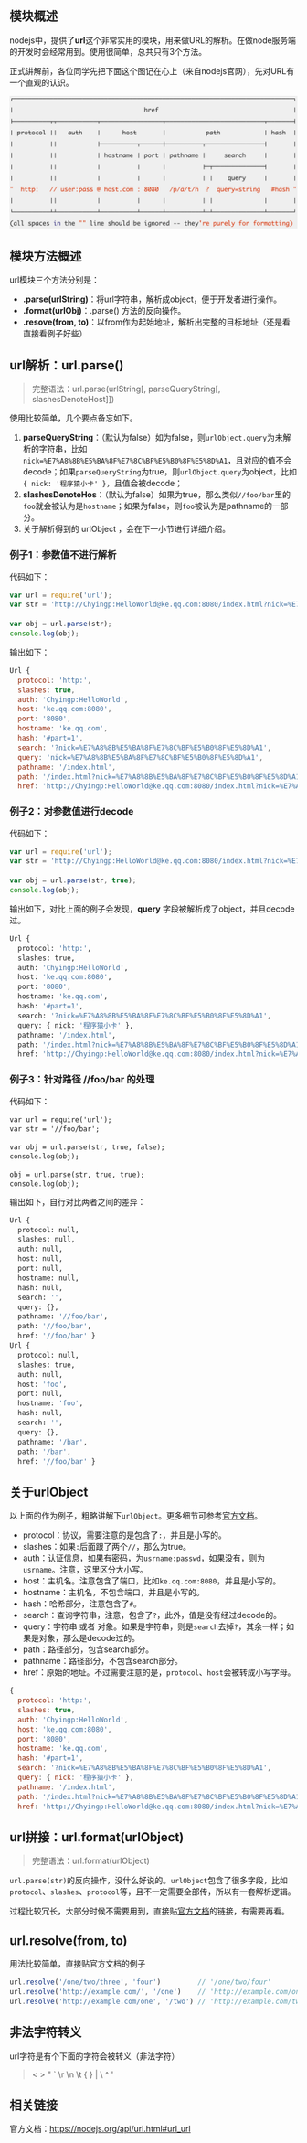 ## 模块概述

nodejs中，提供了**url**这个非常实用的模块，用来做URL的解析。在做node服务端的开发时会经常用到。使用很简单，总共只有3个方法。

正式讲解前，各位同学先把下面这个图记在心上（来自nodejs官网），先对URL有一个直观的认识。

![](/assets/url.png)

## 模块方法概述

url模块三个方法分别是：

* **.parse\(urlString\)**：将url字符串，解析成object，便于开发者进行操作。
* **.format\(urlObj\)**：.parse\(\) 方法的反向操作。
* **.resove\(from, to\)**：以from作为起始地址，解析出完整的目标地址（还是看直接看例子好些）

## url解析：url.parse\(\)

> 完整语法：url.parse\(urlString\[, parseQueryString\[, slashesDenoteHost\]\]\)

使用比较简单，几个要点备忘如下。

1. **parseQueryString**：（默认为false）如为false，则`urlObject.query`为未解析的字符串，比如`nick=%E7%A8%8B%E5%BA%8F%E7%8C%BF%E5%B0%8F%E5%8D%A1`，且对应的值不会decode；如果`parseQueryString`为true，则`urlObject.query`为object，比如`{ nick: '程序猿小卡' }`，且值会被decode；
2. **slashesDenoteHos**：（默认为false）如果为true，那么类似`//foo/bar`里的`foo`就会被认为是`hostname`；如果为false，则`foo`被认为是pathname的一部分。
3. 关于解析得到的 urlObject ，会在下一小节进行详细介绍。

### 例子1：参数值不进行解析

代码如下：

```javascript
var url = require('url');
var str = 'http://Chyingp:HelloWorld@ke.qq.com:8080/index.html?nick=%E7%A8%8B%E5%BA%8F%E7%8C%BF%E5%B0%8F%E5%8D%A1#part=1';

var obj = url.parse(str);
console.log(obj);
```

输出如下：

```javascript
Url {
  protocol: 'http:',
  slashes: true,
  auth: 'Chyingp:HelloWorld',
  host: 'ke.qq.com:8080',
  port: '8080',
  hostname: 'ke.qq.com',
  hash: '#part=1',
  search: '?nick=%E7%A8%8B%E5%BA%8F%E7%8C%BF%E5%B0%8F%E5%8D%A1',
  query: 'nick=%E7%A8%8B%E5%BA%8F%E7%8C%BF%E5%B0%8F%E5%8D%A1',
  pathname: '/index.html',
  path: '/index.html?nick=%E7%A8%8B%E5%BA%8F%E7%8C%BF%E5%B0%8F%E5%8D%A1',
  href: 'http://Chyingp:HelloWorld@ke.qq.com:8080/index.html?nick=%E7%A8%8B%E5%BA%8F%E7%8C%BF%E5%B0%8F%E5%8D%A1#part=1' }
```

### 例子2：对参数值进行decode

代码如下：

```javascript
var url = require('url');
var str = 'http://Chyingp:HelloWorld@ke.qq.com:8080/index.html?nick=%E7%A8%8B%E5%BA%8F%E7%8C%BF%E5%B0%8F%E5%8D%A1#part=1';

var obj = url.parse(str, true);
console.log(obj);
```

输出如下，对比上面的例子会发现，**query** 字段被解析成了object，并且decode过。

```bash
Url {
  protocol: 'http:',
  slashes: true,
  auth: 'Chyingp:HelloWorld',
  host: 'ke.qq.com:8080',
  port: '8080',
  hostname: 'ke.qq.com',
  hash: '#part=1',
  search: '?nick=%E7%A8%8B%E5%BA%8F%E7%8C%BF%E5%B0%8F%E5%8D%A1',
  query: { nick: '程序猿小卡' },
  pathname: '/index.html',
  path: '/index.html?nick=%E7%A8%8B%E5%BA%8F%E7%8C%BF%E5%B0%8F%E5%8D%A1',
  href: 'http://Chyingp:HelloWorld@ke.qq.com:8080/index.html?nick=%E7%A8%8B%E5%BA%8F%E7%8C%BF%E5%B0%8F%E5%8D%A1#part=1' }
```

### 例子3：针对路径 \/\/foo\/bar 的处理

代码如下：

```
var url = require('url');
var str = '//foo/bar';

var obj = url.parse(str, true, false);
console.log(obj);

obj = url.parse(str, true, true);
console.log(obj);
```

输出如下，自行对比两者之间的差异：

```bash
Url {
  protocol: null,
  slashes: null,
  auth: null,
  host: null,
  port: null,
  hostname: null,
  hash: null,
  search: '',
  query: {},
  pathname: '//foo/bar',
  path: '//foo/bar',
  href: '//foo/bar' }
Url {
  protocol: null,
  slashes: true,
  auth: null,
  host: 'foo',
  port: null,
  hostname: 'foo',
  hash: null,
  search: '',
  query: {},
  pathname: '/bar',
  path: '/bar',
  href: '//foo/bar' }
```

## 关于urlObject

以上面的作为例子，粗略讲解下`urlObject`。更多细节可参考[官方文档](https://nodejs.org/api/url.html#url_url_strings_and_url_objects)。

* protocol：协议，需要注意的是包含了`:`，并且是小写的。
* slashes：如果`:`后面跟了两个`//`，那么为true。
* auth：认证信息，如果有密码，为`usrname:passwd`，如果没有，则为`usrname`。注意，这里区分大小写。
* host：主机名。注意包含了端口，比如`ke.qq.com:8080`，并且是小写的。
* hostname：主机名，不包含端口，并且是小写的。
* hash：哈希部分，注意包含了`#`。
* search：查询字符串，注意，包含了`?`，此外，值是没有经过decode的。
* query：字符串 或者 对象。如果是字符串，则是`search`去掉`?`，其余一样；如果是对象，那么是decode过的。
* path：路径部分，包含search部分。
* pathname：路径部分，不包含search部分。
* href：原始的地址。不过需要注意的是，`protocol`、`host`会被转成小写字母。

```javascript
{
  protocol: 'http:',
  slashes: true,
  auth: 'Chyingp:HelloWorld',
  host: 'ke.qq.com:8080',
  port: '8080',
  hostname: 'ke.qq.com',
  hash: '#part=1',
  search: '?nick=%E7%A8%8B%E5%BA%8F%E7%8C%BF%E5%B0%8F%E5%8D%A1',
  query: { nick: '程序猿小卡' },
  pathname: '/index.html',
  path: '/index.html?nick=%E7%A8%8B%E5%BA%8F%E7%8C%BF%E5%B0%8F%E5%8D%A1',
  href: 'http://Chyingp:HelloWorld@ke.qq.com:8080/index.html?nick=%E7%A8%8B%E5%BA%8F%E7%8C%BF%E5%B0%8F%E5%8D%A1#part=1' }
```

## url拼接：url.format\(urlObject\)

> 完整语法：url.format\(urlObject\)

`url.parse(str)`的反向操作，没什么好说的。`urlObject`包含了很多字段，比如`protocol`、`slashes`、`protocol`等，且不一定需要全部传，所以有一套解析逻辑。

过程比较冗长，大部分时候不需要用到，直接贴[官方文档](https://nodejs.org/api/url.html#url_url_format_urlobject)的链接，有需要再看。

## url.resolve\(from, to\)

用法比较简单，直接贴官方文档的例子

```javascript
url.resolve('/one/two/three', 'four')         // '/one/two/four'
url.resolve('http://example.com/', '/one')    // 'http://example.com/one'
url.resolve('http://example.com/one', '/two') // 'http://example.com/two'
```

## 非法字符转义

url字符是有个下面的字符会被转义（非法字符）

> &lt; &gt; " \` \r \n \t { } \| \ ^ '

## 相关链接

官方文档：[https:\/\/nodejs.org\/api\/url.html\#url\_url](https://nodejs.org/api/url.html#url_url)

